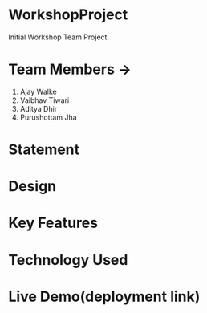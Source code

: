 # WorkshopProject
Initial Workshop Team Project

# Team Members ->
1. Ajay Walke
2. Vaibhav Tiwari
3. Aditya Dhir
4. Purushottam Jha

# Statement

# Design

# Key Features

# Technology Used

# Live Demo(deployment link)
 
